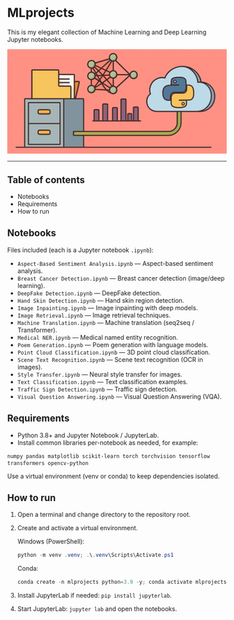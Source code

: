 # MLprojects
This is my elegant collection of Machine Learning and Deep Learning Jupyter notebooks.

<!-- Header image -->
<p align="center">
  <img src="./assets/machine_learning.png" alt="mlprojects" width="600" />
</p>


---

## Table of contents

- Notebooks
- Requirements
- How to run

## Notebooks

Files included (each is a Jupyter notebook `.ipynb`):

- `Aspect-Based Sentiment Analysis.ipynb` — Aspect-based sentiment analysis.
- `Breast Cancer Detection.ipynb` — Breast cancer detection (image/deep learning).
- `DeepFake Detection.ipynb` — DeepFake detection.
- `Hand Skin Detection.ipynb` — Hand skin region detection.
- `Image Inpainting.ipynb` — Image inpainting with deep models.
- `Image Retrieval.ipynb` — Image retrieval techniques.
- `Machine Translation.ipynb` — Machine translation (seq2seq / Transformer).
- `Medical NER.ipynb` — Medical named entity recognition.
- `Poem Generation.ipynb` — Poem generation with language models.
- `Point Cloud Classification.ipynb` — 3D point cloud classification.
- `Scene Text Recognition.ipynb` — Scene text recognition (OCR in images).
- `Style Transfer.ipynb` — Neural style transfer for images.
- `Text Classification.ipynb` — Text classification examples.
- `Traffic Sign Detection.ipynb` — Traffic sign detection.
- `Visual Question Answering.ipynb` — Visual Question Answering (VQA).

## Requirements

- Python 3.8+ and Jupyter Notebook / JupyterLab.
- Install common libraries per-notebook as needed, for example:

```
numpy pandas matplotlib scikit-learn torch torchvision tensorflow transformers opencv-python
```

Use a virtual environment (venv or conda) to keep dependencies isolated.

## How to run

1. Open a terminal and change directory to the repository root.
2. Create and activate a virtual environment.

   Windows (PowerShell):

   ```powershell
   python -m venv .venv; .\.venv\Scripts\Activate.ps1
   ```

   Conda:

   ```powershell
   conda create -n mlprojects python=3.9 -y; conda activate mlprojects
   ```

3. Install JupyterLab if needed: `pip install jupyterlab`.
4. Start JupyterLab: `jupyter lab` and open the notebooks.
